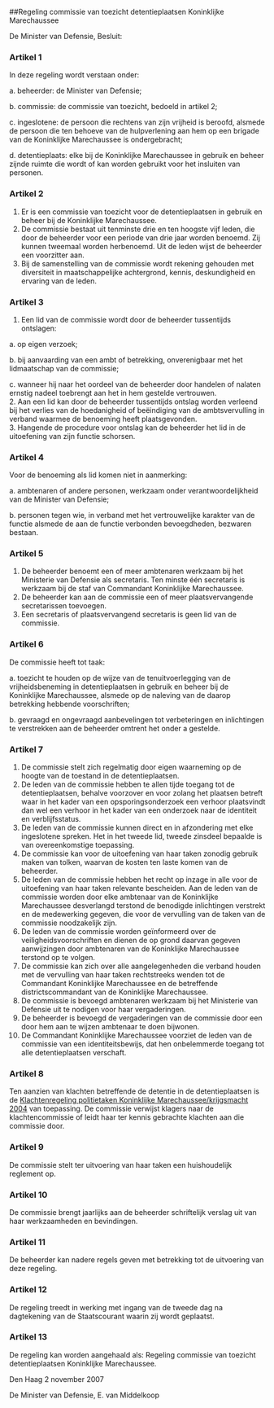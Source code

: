 <meta http-equiv='Content-Type' content='text/html; charset=utf-8' />

##Regeling commissie van toezicht detentieplaatsen Koninklijke Marechaussee

De Minister van Defensie,  Besluit:    

### Artikel  1  

In deze regeling wordt verstaan onder: 

a. beheerder: de Minister van Defensie;  

b. commissie: de commissie van toezicht, bedoeld in artikel 2;  

c. ingeslotene: de persoon die rechtens van zijn vrijheid is beroofd, alsmede de persoon die ten behoeve van de hulpverlening aan hem op een brigade van de Koninklijke Marechaussee is ondergebracht;  

d. detentieplaats: elke bij de Koninklijke Marechaussee in gebruik en beheer zijnde ruimte die wordt of kan worden gebruikt voor het insluiten van personen.   

### Artikel  2  

1.  Er is een commissie van toezicht voor de detentieplaatsen in gebruik en beheer bij de Koninklijke Marechaussee.   
2.  De commissie bestaat uit tenminste drie en ten hoogste vijf leden, die door de beheerder voor een periode van drie jaar worden benoemd. Zij kunnen tweemaal worden herbenoemd. Uit de leden wijst de beheerder een voorzitter aan.   
3.  Bij de samenstelling van de commissie wordt rekening gehouden met diversiteit in maatschappelijke achtergrond, kennis, deskundigheid en ervaring van de leden.  

### Artikel  3  

1.  Een lid van de commissie wordt door de beheerder tussentijds ontslagen: 

a. op eigen verzoek;  

b. bij aanvaarding van een ambt of betrekking, onverenigbaar met het lidmaatschap van de commissie;  

c. wanneer hij naar het oordeel van de beheerder door handelen of nalaten ernstig nadeel toebrengt aan het in hem gestelde vertrouwen.     
2.  Aan een lid kan door de beheerder tussentijds ontslag worden verleend bij het verlies van de hoedanigheid of beëindiging van de ambtsvervulling in verband waarmee de benoeming heeft plaatsgevonden.   
3.  Hangende de procedure voor ontslag kan de beheerder het lid in de uitoefening van zijn functie schorsen.  

### Artikel  4  

Voor de benoeming als lid komen niet in aanmerking: 

a. ambtenaren of andere personen, werkzaam onder verantwoordelijkheid van de Minister van Defensie;  

b. personen tegen wie, in verband met het vertrouwelijke karakter van de functie alsmede de aan de functie verbonden bevoegdheden, bezwaren bestaan.   

### Artikel  5  

1.  De beheerder benoemt een of meer ambtenaren werkzaam bij het Ministerie van Defensie als secretaris. Ten minste één secretaris is werkzaam bij de staf van Commandant Koninklijke Marechaussee.   
2.  De beheerder kan aan de commissie een of meer plaatsvervangende secretarissen toevoegen.   
3.  Een secretaris of plaatsvervangend secretaris is geen lid van de commissie.  

### Artikel  6  

De commissie heeft tot taak: 

a. toezicht te houden op de wijze van de tenuitvoerlegging van de vrijheidsbeneming in detentieplaatsen in gebruik en beheer bij de Koninklijke Marechaussee, alsmede op de naleving van de daarop betrekking hebbende voorschriften;  

b. gevraagd en ongevraagd aanbevelingen tot verbeteringen en inlichtingen te verstrekken aan de beheerder omtrent het onder a gestelde.   

### Artikel  7  

1.  De commissie stelt zich regelmatig door eigen waarneming op de hoogte van de toestand in de detentieplaatsen.   
2.  De leden van de commissie hebben te allen tijde toegang tot de detentieplaatsen, behalve voorzover en voor zolang het plaatsen betreft waar in het kader van een opsporingsonderzoek een verhoor plaatsvindt dan wel een verhoor in het kader van een onderzoek naar de identiteit en verblijfsstatus.   
3.  De leden van de commissie kunnen direct en in afzondering met elke ingeslotene spreken. Het in het tweede lid, tweede zinsdeel bepaalde is van overeenkomstige toepassing.   
4.  De commissie kan voor de uitoefening van haar taken zonodig gebruik maken van tolken, waarvan de kosten ten laste komen van de beheerder.   
5.  De leden van de commissie hebben het recht op inzage in alle voor de uitoefening van haar taken relevante bescheiden. Aan de leden van de commissie worden door elke ambtenaar van de Koninklijke Marechaussee desverlangd terstond de benodigde inlichtingen verstrekt en de medewerking gegeven, die voor de vervulling van de taken van de commissie noodzakelijk zijn.   
6.  De leden van de commissie worden geïnformeerd over de veiligheidsvoorschriften en dienen de op grond daarvan gegeven aanwijzingen door ambtenaren van de Koninklijke Marechaussee terstond op te volgen.   
7.  De commissie kan zich over alle aangelegenheden die verband houden met de vervulling van haar taken rechtstreeks wenden tot de Commandant Koninklijke Marechaussee en de betreffende districtscommandant van de Koninklijke Marechaussee.   
8.  De commissie is bevoegd ambtenaren werkzaam bij het Ministerie van Defensie uit te nodigen voor haar vergaderingen.   
9.  De beheerder is bevoegd de vergaderingen van de commissie door een door hem aan te wijzen ambtenaar te doen bijwonen.   
10.  De Commandant Koninklijke Marechaussee voorziet de leden van de commissie van een identiteitsbewijs, dat hen onbelemmerde toegang tot alle detentieplaatsen verschaft.  

### Artikel  8  

Ten aanzien van klachten betreffende de detentie in de detentieplaatsen is de [Klachtenregeling politietaken Koninklijke Marechaussee/krijgsmacht 2004](../../../../../../../../../ministeriele-regeling/klachtenregeling/politietaken/koninklijke/marechausseekrijgsmacht/2004/BWBR0016667/README.md) van toepassing. De commissie verwijst klagers naar de klachtencommissie of leidt haar ter kennis gebrachte klachten aan die commissie door. 

### Artikel  9  

De commissie stelt ter uitvoering van haar taken een huishoudelijk reglement op. 

### Artikel  10  

De commissie brengt jaarlijks aan de beheerder schriftelijk verslag uit van haar werkzaamheden en bevindingen. 

### Artikel  11  

De beheerder kan nadere regels geven met betrekking tot de uitvoering van deze regeling. 

### Artikel  12  

De regeling treedt in werking met ingang van de tweede dag na dagtekening van de Staatscourant waarin zij wordt geplaatst. 

### Artikel  13  

De regeling kan worden aangehaald als: Regeling commissie van toezicht detentieplaatsen Koninklijke Marechaussee. 

Den Haag 
2 november 2007   

De 
Minister van Defensie,
E. van  Middelkoop     
